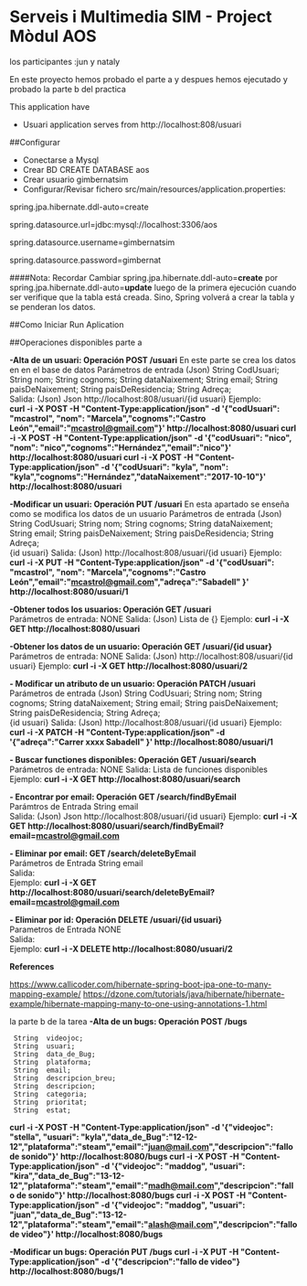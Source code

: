 # Serveis i Multimedia SIM - Project Mòdul AOS 

los participantes :jun y nataly

En este proyecto hemos probado el parte a y despues hemos ejecutado y probado la parte b del practica

This application have
* Usuari application serves from
http://localhost:808/usuari 

##Configurar
- Conectarse a Mysql
- Crear BD 
CREATE DATABASE aos
- Crear usuario gimbernatsim
- Configurar/Revisar fichero src/main/resources/application.properties:

spring.jpa.hibernate.ddl-auto=create

spring.datasource.url=jdbc:mysql://localhost:3306/aos

spring.datasource.username=gimbernatsim

spring.datasource.password=gimbernat

####Nota: Recordar
Cambiar spring.jpa.hibernate.ddl-auto=**create** por  
spring.jpa.hibernate.ddl-auto=**update** luego de la primera ejecución
cuando ser verifique que la tabla está creada. Sino, Spring volverá
a crear la tabla y se penderan los datos.

##Como Iniciar
    Run Aplication
    
##Operaciones disponibles
parte a

**-Alta de un usuari: Operación POST /usuari**
En este parte se crea los datos en en el base de datos
	    Parámetros de entrada (Json)    String  CodUsuari;
                                        String  nom;
                                        String  cognoms;
                                        String  dataNaixement;
                                        String  email;
                                        String  paisDeNaixement;
                                        String  paisDeResidencia;
                                        String  Adreça;  
	    Salida:    (Json)               Json http://localhost:808/usuari/{id usuari} 
        Ejemplo:   
	     **curl -i -X POST -H "Content-Type:application/json" -d '{"codUsuari": "mcastrol", "nom": "Marcela","cognoms":"Castro León","email":"mcastrol@gmail.com"}' http://localhost:8080/usuari
	     curl -i -X POST -H "Content-Type:application/json" -d '{"codUsuari": "nico", "nom": "nico","cognoms":"Hernández","email":"nico"}' http://localhost:8080/usuari
         curl -i -X POST -H "Content-Type:application/json" -d '{"codUsuari": "kyla", "nom": "kyla","cognoms":"Hernández","dataNaixement":"2017-10-10"}' http://localhost:8080/usuari**

**-Modificar un usuari:  Operación PUT /usuari**
En esta apartado se enseña como se modifica los datos de un usuario
	    Parámetros de entrada (Json)    String  CodUsuari;
                                        String  nom;
                                        String  cognoms;
                                        String  dataNaixement;
                                        String  email;
                                        String  paisDeNaixement;
                                        String  paisDeResidencia;
                                        String  Adreça;  
                                        {id usuari}
	    Salida:    (Json)               http://localhost:808/usuari/{id usuari}
        Ejemplo: 
	     **curl -i -X PUT -H "Content-Type:application/json" -d '{"codUsuari": "mcastrol", "nom": "Marcela","cognoms":"Castro León","email":"mcastrol@gmail.com","adreça":"Sabadell" }' http://localhost:8080/usuari/1**

**-Obtener todos los usuarios: Operación GET /usuari**  	
        Parámetros de entrada: NONE	
        Salida:  (Json)                  Lista de  {<usuaris>}
        Ejemplo: 
        **curl -i -X GET http://localhost:8080/usuari**

**-Obtener los datos de un usuario: Operación GET /usuari/{id usuar}**  	
        Parámetros de entrada: NONE	
        Salida:    (Json)               http://localhost:808/usuari/{id usuari}
        Ejemplo: 
        **curl -i -X GET http://localhost:8080/usuari/2**
	
**- Modificar un atributo de un usuario: Operación PATCH /usuari** 
	    Parámetros de entrada (Json)    String  CodUsuari;
                                        String  nom;
                                        String  cognoms;
                                        String  dataNaixement;
                                        String  email;
                                        String  paisDeNaixement;
                                        String  paisDeResidencia;
                                        String  Adreça;  
                                        {id usuari}	
	    Salida:    (Json)               http://localhost:808/usuari/{id usuari}
        Ejemplo: 
        **curl -i -X PATCH -H "Content-Type:application/json" -d '{"adreça":"Carrer xxxx Sabadell" }' http://localhost:8080/usuari/1**

**- Buscar functiones disponibles: Operación GET /usuari/search**
        Parámetros de entrada: NONE	
        Salida:     Lista de funciones disponibles
        Ejemplo: 
        **curl -i -X GET http://localhost:8080/usuari/search**
                
**- Encontrar por email: Operación  GET /search/findByEmail** 	
        Parámtros de Entrada    String email 	
	    Salida:    (Json)               Json http://localhost:808/usuari/{id usuari}
        Ejemplo: **curl -i -X GET  http://localhost:8080/usuari/search/findByEmail?email=mcastrol@gmail.com**
        
**- Eliminar por email:   GET  /search/deleteByEmail**	
        Parámetros de Entrada    String email 	
	    Salida:     
        Ejemplo: **curl -i -X GET  http://localhost:8080/usuari/search/deleteByEmail?email=mcastrol@gmail.com**


**- Eliminar por id: Operación DELETE /usuari/{id usuari}** 	
        Parametros de Entrada    NONE 	
	    Salida:     
        Ejemplo: **curl -i -X DELETE  http://localhost:8080/usuari/2**



**References**

https://www.callicoder.com/hibernate-spring-boot-jpa-one-to-many-mapping-example/
https://dzone.com/tutorials/java/hibernate/hibernate-example/hibernate-mapping-many-to-one-using-annotations-1.html


la parte b de la tarea
**-Alta de un bugs: Operación POST /bugs**

     String  videojoc;
     String  usuari;
     String  data_de_Bug;
     String  plataforma;
     String  email;
     String  descripcion_breu;
     String  descripcion;
     String  categoria;
     String  prioritat;
     String  estat;
 **curl -i -X POST -H "Content-Type:application/json" -d '{"videojoc": "stella", "usuari": "kyla","data_de_Bug":"12-12-12","plataforma":"steam","email":"juan@mail.com","descripcion":"fallo de sonido"}' http://localhost:8080/bugs
        curl -i -X POST -H "Content-Type:application/json" -d '{"videojoc": "maddog", "usuari": "kira","data_de_Bug":"13-12-12","plataforma":"steam","email":"madh@mail.com","descripcion":"fallo de sonido"}' http://localhost:8080/bugs
        curl -i -X POST -H "Content-Type:application/json" -d '{"videojoc": "maddog", "usuari": "juan","data_de_Bug":"13-12-12","plataforma":"steam","email":"alash@mail.com","descripcion":"fallo de video"}' http://localhost:8080/bugs**

**-Modificar un bugs:  Operación PUT /bugs**
**curl -i -X PUT -H "Content-Type:application/json" -d '{"descripcion":"fallo de video"} http://localhost:8080/bugs/1**